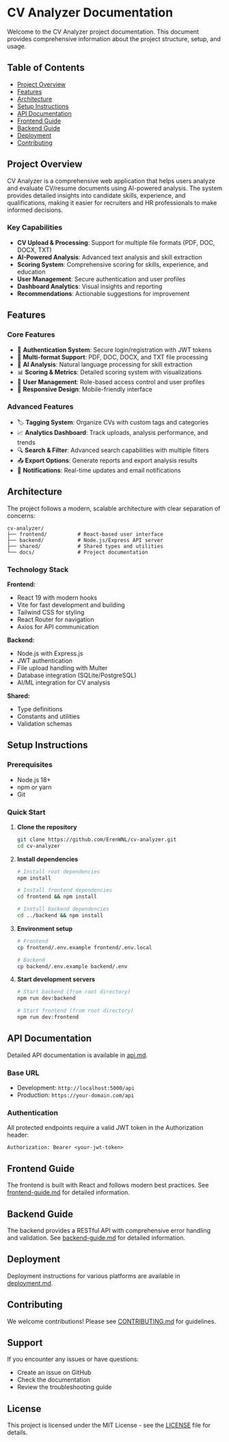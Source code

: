 # CV Analyzer Documentation

Welcome to the CV Analyzer project documentation. This document provides comprehensive information about the project structure, setup, and usage.

## Table of Contents

- [Project Overview](#project-overview)
- [Features](#features)
- [Architecture](#architecture)
- [Setup Instructions](#setup-instructions)
- [API Documentation](#api-documentation)
- [Frontend Guide](#frontend-guide)
- [Backend Guide](#backend-guide)
- [Deployment](#deployment)
- [Contributing](#contributing)

## Project Overview

CV Analyzer is a comprehensive web application that helps users analyze and evaluate CV/resume documents using AI-powered analysis. The system provides detailed insights into candidate skills, experience, and qualifications, making it easier for recruiters and HR professionals to make informed decisions.

### Key Capabilities

- **CV Upload & Processing**: Support for multiple file formats (PDF, DOC, DOCX, TXT)
- **AI-Powered Analysis**: Advanced text analysis and skill extraction
- **Scoring System**: Comprehensive scoring for skills, experience, and education
- **User Management**: Secure authentication and user profiles
- **Dashboard Analytics**: Visual insights and reporting
- **Recommendations**: Actionable suggestions for improvement

## Features

### Core Features
- 🔐 **Authentication System**: Secure login/registration with JWT tokens
- 📄 **Multi-format Support**: PDF, DOC, DOCX, and TXT file processing
- 🤖 **AI Analysis**: Natural language processing for skill extraction
- 📊 **Scoring & Metrics**: Detailed scoring system with visualizations
- 👥 **User Management**: Role-based access control and user profiles
- 📱 **Responsive Design**: Mobile-friendly interface

### Advanced Features
- 🏷️ **Tagging System**: Organize CVs with custom tags and categories
- 📈 **Analytics Dashboard**: Track uploads, analysis performance, and trends
- 🔍 **Search & Filter**: Advanced search capabilities with multiple filters
- 📤 **Export Options**: Generate reports and export analysis results
- 🔔 **Notifications**: Real-time updates and email notifications

## Architecture

The project follows a modern, scalable architecture with clear separation of concerns:

```
cv-analyzer/
├── frontend/          # React-based user interface
├── backend/           # Node.js/Express API server
├── shared/            # Shared types and utilities
└── docs/              # Project documentation
```

### Technology Stack

**Frontend:**
- React 19 with modern hooks
- Vite for fast development and building
- Tailwind CSS for styling
- React Router for navigation
- Axios for API communication

**Backend:**
- Node.js with Express.js
- JWT authentication
- File upload handling with Multer
- Database integration (SQLite/PostgreSQL)
- AI/ML integration for CV analysis

**Shared:**
- Type definitions
- Constants and utilities
- Validation schemas

## Setup Instructions

### Prerequisites
- Node.js 18+ 
- npm or yarn
- Git

### Quick Start

1. **Clone the repository**
   ```bash
   git clone https://github.com/ErenWNL/cv-analyzer.git
   cd cv-analyzer
   ```

2. **Install dependencies**
   ```bash
   # Install root dependencies
   npm install
   
   # Install frontend dependencies
   cd frontend && npm install
   
   # Install backend dependencies
   cd ../backend && npm install
   ```

3. **Environment setup**
   ```bash
   # Frontend
   cp frontend/.env.example frontend/.env.local
   
   # Backend
   cp backend/.env.example backend/.env
   ```

4. **Start development servers**
   ```bash
   # Start backend (from root directory)
   npm run dev:backend
   
   # Start frontend (from root directory)
   npm run dev:frontend
   ```

## API Documentation

Detailed API documentation is available in [api.md](./api.md).

### Base URL
- Development: `http://localhost:5000/api`
- Production: `https://your-domain.com/api`

### Authentication
All protected endpoints require a valid JWT token in the Authorization header:
```
Authorization: Bearer <your-jwt-token>
```

## Frontend Guide

The frontend is built with React and follows modern best practices. See [frontend-guide.md](./frontend-guide.md) for detailed information.

## Backend Guide

The backend provides a RESTful API with comprehensive error handling and validation. See [backend-guide.md](./backend-guide.md) for detailed information.

## Deployment

Deployment instructions for various platforms are available in [deployment.md](./deployment.md).

## Contributing

We welcome contributions! Please see [CONTRIBUTING.md](./CONTRIBUTING.md) for guidelines.

## Support

If you encounter any issues or have questions:
- Create an issue on GitHub
- Check the documentation
- Review the troubleshooting guide

## License

This project is licensed under the MIT License - see the [LICENSE](../LICENSE) file for details.
